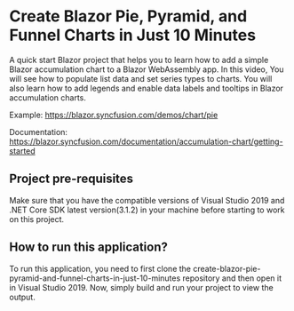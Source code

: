 # Create Blazor Pie, Pyramid, and Funnel Charts in Just 10 Minutes

A quick start Blazor project that helps you to learn how to add a simple Blazor accumulation chart to a Blazor WebAssembly app. In this video, You will see how to populate list data and set series types to charts. You will also learn how to add legends and enable data labels and tooltips in Blazor accumulation charts.
 
Example: https://blazor.syncfusion.com/demos/chart/pie 

Documentation: https://blazor.syncfusion.com/documentation/accumulation-chart/getting-started

## Project pre-requisites
Make sure that you have the compatible versions of Visual Studio 2019 and .NET Core SDK latest version(3.1.2) in your machine before starting to work on this project.

## How to run this application?
To run this application, you need to first clone the create-blazor-pie-pyramid-and-funnel-charts-in-just-10-minutes repository and then open it in Visual Studio 2019. Now, simply build and run your project to view the output.

